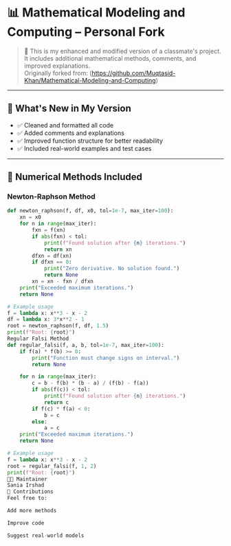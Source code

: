 # 📊 Mathematical Modeling and Computing – Personal Fork

> 🚀 This is my enhanced and modified version of a classmate's project. It includes additional mathematical methods, comments, and improved explanations.  
> Originally forked from: (https://github.com/Muqtasid-Khan/Mathematical-Modeling-and-Computing)

---

## 📌 What's New in My Version

- ✅ Cleaned and formatted all code
- ✅ Added comments and explanations
- ✅ Improved function structure for better readability
- ✅ Included real-world examples and test cases

---

## 🧠 Numerical Methods Included

### Newton-Raphson Method

```python
def newton_raphson(f, df, x0, tol=1e-7, max_iter=100):
    xn = x0
    for n in range(max_iter):
        fxn = f(xn)
        if abs(fxn) < tol:
            print(f"Found solution after {n} iterations.")
            return xn
        dfxn = df(xn)
        if dfxn == 0:
            print("Zero derivative. No solution found.")
            return None
        xn = xn - fxn / dfxn
    print("Exceeded maximum iterations.")
    return None

# Example usage
f = lambda x: x**3 - x - 2
df = lambda x: 3*x**2 - 1
root = newton_raphson(f, df, 1.5)
print(f"Root: {root}")
Regular Falsi Method
def regular_falsi(f, a, b, tol=1e-7, max_iter=100):
    if f(a) * f(b) >= 0:
        print("Function must change signs on interval.")
        return None

    for n in range(max_iter):
        c = b - f(b) * (b - a) / (f(b) - f(a))
        if abs(f(c)) < tol:
            print(f"Found solution after {n} iterations.")
            return c
        if f(c) * f(a) < 0:
            b = c
        else:
            a = c
    print("Exceeded maximum iterations.")
    return None

# Example usage
f = lambda x: x**3 - x - 2
root = regular_falsi(f, 1, 2)
print(f"Root: {root}")
👩‍💻 Maintainer
Sania Irshad
🤝 Contributions
Feel free to:

Add more methods

Improve code

Suggest real-world models


